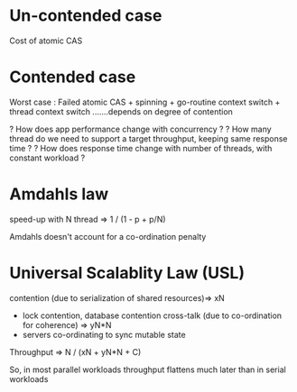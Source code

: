 # Un-contended case
Cost of atomic CAS

# Contended case
Worst case :
Failed atomic CAS + spinning + go-routine context switch + thread context switch
.......depends on degree of contention

? How does app performance change with concurrency ?
? How many thread do we need to support a target throughput, keeping same response time ?
? How does response time change with number of threads, with constant workload ?

# Amdahls law
speed-up with N thread => 1 / (1 - p + p/N)

Amdahls doesn't account for a co-ordination penalty

# Universal Scalablity Law (USL)
contention (due to serialization of shared resources)=> xN
- lock contention, database contention
cross-talk (due to co-ordination for coherence) => yN*N
- servers co-ordinating to sync mutable state

Throughput => N / (xN + yN*N + C)

So, in most parallel workloads throughput flattens much later than in serial workloads